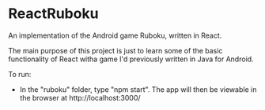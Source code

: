 # ReactRuboku
An implementation of the Android game Ruboku, written in React.

The main purpose of this project is just to learn some of the basic functionality of React witha game I'd previously written in Java for Android.

To run:
* In the "ruboku" folder, type "npm start". The app will then be viewable in the browser at http://localhost:3000/

